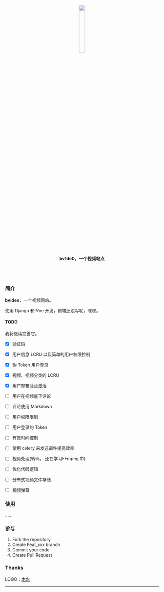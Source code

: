 <div align=center>
  <img src="https://i.loli.net/2019/08/08/hgHb9ERsu6t2jB7.png" width="20%"/>
  <br><br>
  <h4>bv1de0，一个视频站点</h4>
  <br><br>
</div>


### 简介

**bvideo**，一个视频网站。

使用 Django ~~和 Vue~~ 开发，前端还没写呢，嘿嘿。

#### TODO

我将继续完善它。

- [x] 验证码
- [x] 用户信息 LCRU 以及简单的用户权限控制
- [x] 伪 Token 用户登录
- [x] 视频、视频分类的 LCRU
- [x] 用户邮箱验证激活

- [ ] 用户在视频底下评论
- [ ] 评论使用 Markdown
- [ ] 用户权限限制
- [ ] 用户登录的 Token
- [ ] 有效时间控制
- [ ] 使用 celery 来发送邮件提高效率
- [ ] 视频处理(转码， 还在学习FFmpeg 中)
- [ ] 优化代码逻辑
- [ ] 分布式视频文件存储
- [ ] 视频弹幕

### 使用

……

### 参与

1. Fork the repository
2. Create Feat_xxx branch
3. Commit your code
4. Create Pull Request

### Thanks

LOGO：[木水](mailto:278339441@qq.com)

---

